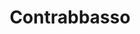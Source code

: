 ---
layout: tag-page
title: Contrabbasso
lang: it
lang-ref: tag-doublebass
tag-ref: doublebass
permalink: /it/tags/contrabbasso
---